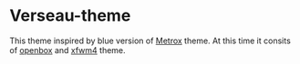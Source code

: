 # Verseau-theme #
This theme inspired by blue version of [Metrox][1] theme.
At this time it consits of [openbox][2] and [xfwm4][3] theme.

[1]: http://box-look.org/content/show.php/Metrox+20131103?content=161079 "Metrox theme on box-look.org"
[2]: http://openbox.org/wiki/Main_Page "Openbox official site"
[3]: http://docs.xfce.org/xfce/xfwm4/start "xfwm4 official page"

